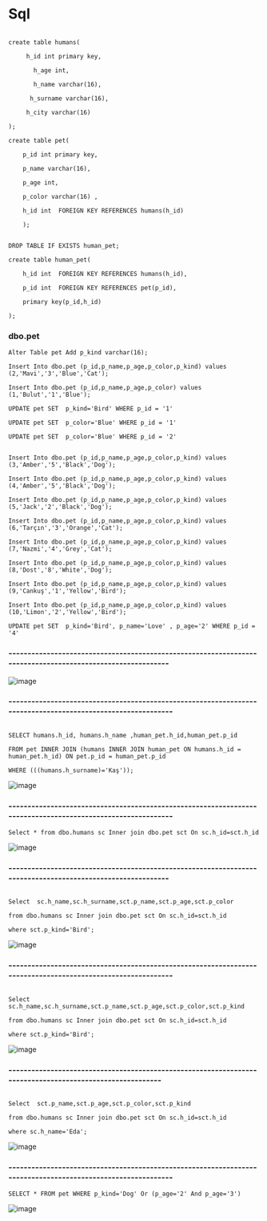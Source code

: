 # Sql


```

create table humans(

     h_id int primary key,
     
	   h_age int,
     
	   h_name varchar(16),
     
	  h_surname varchar(16),
    
	 h_city varchar(16)
   
);
```

```
create table pet(

    p_id int primary key,
    
	p_name varchar(16),
  
	p_age int,
  
	p_color varchar(16) ,
	
	h_id int  FOREIGN KEY REFERENCES humans(h_id)
	
	);


```

```
DROP TABLE IF EXISTS human_pet;

create table human_pet(
  
	h_id int  FOREIGN KEY REFERENCES humans(h_id),
  
	p_id int  FOREIGN KEY REFERENCES pet(p_id),
  
	primary key(p_id,h_id)
	
);

```


### dbo.pet

```
Alter Table pet Add p_kind varchar(16);

Insert Into dbo.pet (p_id,p_name,p_age,p_color,p_kind) values (2,'Mavi','3','Blue','Cat');

Insert Into dbo.pet (p_id,p_name,p_age,p_color) values (1,'Bulut','1','Blue');

UPDATE pet SET  p_kind='Bird' WHERE p_id = '1'

UPDATE pet SET  p_color='Blue' WHERE p_id = '1' 

UPDATE pet SET  p_color='Blue' WHERE p_id = '2' 


Insert Into dbo.pet (p_id,p_name,p_age,p_color,p_kind) values (3,'Amber','5','Black','Dog');

Insert Into dbo.pet (p_id,p_name,p_age,p_color,p_kind) values (4,'Amber','5','Black','Dog');

Insert Into dbo.pet (p_id,p_name,p_age,p_color,p_kind) values (5,'Jack','2','Black','Dog');

Insert Into dbo.pet (p_id,p_name,p_age,p_color,p_kind) values (6,'Tarçın','3','Orange','Cat');

Insert Into dbo.pet (p_id,p_name,p_age,p_color,p_kind) values (7,'Nazmi','4','Grey','Cat');

Insert Into dbo.pet (p_id,p_name,p_age,p_color,p_kind) values (8,'Dost','8','White','Dog');

Insert Into dbo.pet (p_id,p_name,p_age,p_color,p_kind) values (9,'Cankuş','1','Yellow','Bird');

Insert Into dbo.pet (p_id,p_name,p_age,p_color,p_kind) values (10,'Limon','2','Yellow','Bird');

UPDATE pet SET  p_kind='Bird', p_name='Love' , p_age='2' WHERE p_id = '4'

```

### -----------------------------------------------------------------------------------------------------------


![image](https://user-images.githubusercontent.com/61595808/145254301-496bbebb-00da-4d9e-a2ca-f368548381b2.png)


### ------------------------------------------------------------------------------------------------------------

```

SELECT humans.h_id, humans.h_name ,human_pet.h_id,human_pet.p_id

FROM pet INNER JOIN (humans INNER JOIN human_pet ON humans.h_id = human_pet.h_id) ON pet.p_id = human_pet.p_id

WHERE (((humans.h_surname)='Kaş'));

```

![image](https://user-images.githubusercontent.com/61595808/145259685-c71c5e89-94fa-4d80-8eca-3325c9d76a66.png)


### ------------------------------------------------------------------------------------------------------------
 
 
 ```
 Select * from dbo.humans sc Inner join dbo.pet sct On sc.h_id=sct.h_id
 
 ```
 
 ![image](https://user-images.githubusercontent.com/61595808/145279489-44399060-7080-4930-ba9c-2c5a3b88baed.png)
 
 
 ### -----------------------------------------------------------------------------------------------------------
 
 
 ```
 
 Select  sc.h_name,sc.h_surname,sct.p_name,sct.p_age,sct.p_color
 
from dbo.humans sc Inner join dbo.pet sct On sc.h_id=sct.h_id

where sct.p_kind='Bird';

 ```
 
 ![image](https://user-images.githubusercontent.com/61595808/145284328-42c033a4-827c-45c8-b536-51898678a3f3.png)
 
 
 ### ------------------------------------------------------------------------------------------------------------
 
 
 ```
 
 Select  sc.h_name,sc.h_surname,sct.p_name,sct.p_age,sct.p_color,sct.p_kind
 
from dbo.humans sc Inner join dbo.pet sct On sc.h_id=sct.h_id

where sct.p_kind='Bird';

```

 ![image](https://user-images.githubusercontent.com/61595808/145284516-9b2f98d1-38b6-486b-bd4d-47358a34a293.png)



### ---------------------------------------------------------------------------------------------------------

```

Select  sct.p_name,sct.p_age,sct.p_color,sct.p_kind

from dbo.humans sc Inner join dbo.pet sct On sc.h_id=sct.h_id

where sc.h_name='Eda';

```


![image](https://user-images.githubusercontent.com/61595808/145284796-b0f1b9e0-dd2e-421a-8be3-a5b7982ea959.png)



### ------------------------------------------------------------------------------------------------------------


```
SELECT * FROM pet WHERE p_kind='Dog' Or (p_age='2' And p_age='3')

```

![image](https://user-images.githubusercontent.com/61595808/145286686-259f0957-796b-4b16-8a3e-6616ada6e8b5.png)








